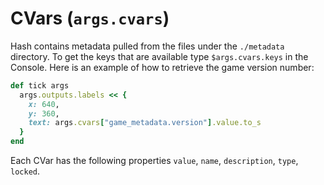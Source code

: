 # CVars (`args.cvars`)

Hash contains metadata pulled from the files under the `./metadata` directory. To get the keys that are available type `$args.cvars.keys` in the Console. Here is an example of how to retrieve the game version number:

```ruby
def tick args
  args.outputs.labels << {
    x: 640,
    y: 360,
    text: args.cvars["game_metadata.version"].value.to_s
  }
end
```

Each CVar has the following properties `value`, `name`, `description`, `type`, `locked`.
